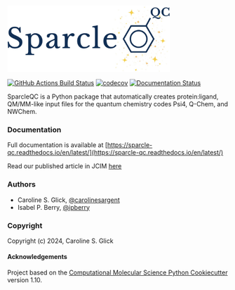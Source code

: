[//]:SparcleQC
[//]:==============================

<p align="left">
    <picture>
        <source media="(prefers-color-scheme: light)" srcset="https://github.com/carolinesargent/sparcle_qc/blob/main/docs/_static/sparcle_logo.png">
        <source media="(prefers-color-scheme: dark)" srcset="https://github.com/carolinesargent/sparcle_qc/blob/main/docs/_static/github_darkmode.png">
        <img alt="Sparcle_QC logo" src="https://github.com/carolinesargent/sparcle_qc/blob/main/docs/_static/sparcle_logo.png" height="150px">
    </picture>
</p>

[//]: # (Badges)
[![GitHub Actions Build Status](https://github.com/carolinesargent/sparcle_qc/workflows/CI/badge.svg)](https://github.com/carolinesargent/sparcle_qc/actions?query=workflow%3ACI)
[![codecov](https://codecov.io/gh/carolinesargent/sparcleqc/branch/main/graph/badge.svg)](https://codecov.io/gh/carolinesargent/sparcleqc/branch/main)
[![Documentation Status](https://readthedocs.org/projects/sparcle-qc/badge/?version=latest)](https://sparcle-qc.readthedocs.io/en/latest/?badge=latest)


SparcleQC is a Python package that automatically creates protein:ligand, QM/MM-like input files for the quantum chemistry codes Psi4, Q-Chem, and NWChem.

[//]: # (Software Package that Automatically Redistributes Charges for Embedded Quantum Chemistry)

### Documentation

Full documentation is available at [https://sparcle-qc.readthedocs.io/en/latest/](https://sparcle-qc.readthedocs.io/en/latest/)

Read our published article in JCIM [here](https://pubs.acs.org/doi/full/10.1021/acs.jcim.5c00617)

### Authors

* Caroline S. Glick, [@carolinesargent](https://github.com/carolinesargent)
* Isabel P. Berry, [@ipberry](https://github.com/ipberry)

### Copyright

Copyright (c) 2024, Caroline S. Glick


#### Acknowledgements
 
Project based on the 
[Computational Molecular Science Python Cookiecutter](https://github.com/molssi/cookiecutter-cms) version 1.10.
